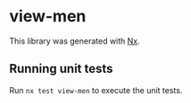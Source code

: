 # view-men

This library was generated with [Nx](https://nx.dev).

## Running unit tests

Run `nx test view-men` to execute the unit tests.
